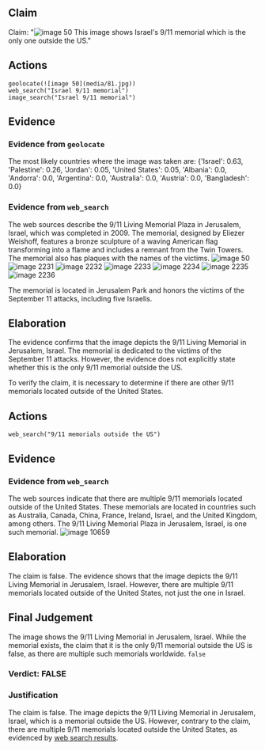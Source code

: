 ## Claim
Claim: "![image 50](media/81.jpg) This image shows Israel's 9/11 memorial which is the only one outside the US."

## Actions
```
geolocate(![image 50](media/81.jpg))
web_search("Israel 9/11 memorial")
image_search("Israel 9/11 memorial")
```

## Evidence
### Evidence from `geolocate`
The most likely countries where the image was taken are: {'Israel': 0.63, 'Palestine': 0.26, 'Jordan': 0.05, 'United States': 0.05, 'Albania': 0.0, 'Andorra': 0.0, 'Argentina': 0.0, 'Australia': 0.0, 'Austria': 0.0, 'Bangladesh': 0.0}

### Evidence from `web_search`
The web sources describe the 9/11 Living Memorial Plaza in Jerusalem, Israel, which was completed in 2009. The memorial, designed by Eliezer Weishoff, features a bronze sculpture of a waving American flag transforming into a flame and includes a remnant from the Twin Towers. The memorial also has plaques with the names of the victims. ![image 50](media/81.jpg) ![image 2231](media/2025-07-20_11-04-1753009460-281392.jpg) ![image 2232](media/2025-07-20_11-04-1753009461-205702.jpg) ![image 2233](media/2025-07-20_11-04-1753009461-509530.jpg) ![image 2234](media/2025-07-20_11-04-1753009461-729925.jpg) ![image 2235](media/2025-07-20_11-04-1753009462-274098.jpg) ![image 2236](media/2025-07-20_11-04-1753009462-531369.jpg)

The memorial is located in Jerusalem Park and honors the victims of the September 11 attacks, including five Israelis.


## Elaboration
The evidence confirms that the image depicts the 9/11 Living Memorial in Jerusalem, Israel. The memorial is dedicated to the victims of the September 11 attacks. However, the evidence does not explicitly state whether this is the only 9/11 memorial outside the US.

To verify the claim, it is necessary to determine if there are other 9/11 memorials located outside of the United States.


## Actions
```
web_search("9/11 memorials outside the US")
```

## Evidence
### Evidence from `web_search`
The web sources indicate that there are multiple 9/11 memorials located outside of the United States. These memorials are located in countries such as Australia, Canada, China, France, Ireland, Israel, and the United Kingdom, among others. The 9/11 Living Memorial Plaza in Jerusalem, Israel, is one such memorial. ![image 10659](media/2025-08-30_07-28-1756538905-367329.jpg)


## Elaboration
The claim is false. The evidence shows that the image depicts the 9/11 Living Memorial in Jerusalem, Israel. However, there are multiple 9/11 memorials located outside of the United States, not just the one in Israel.


## Final Judgement
The image shows the 9/11 Living Memorial in Jerusalem, Israel. While the memorial exists, the claim that it is the only 9/11 memorial outside the US is false, as there are multiple such memorials worldwide. `false`

### Verdict: FALSE

### Justification
The claim is false. The image depicts the 9/11 Living Memorial in Jerusalem, Israel, which is a memorial outside the US. However, contrary to the claim, there are multiple 9/11 memorials located outside the United States, as evidenced by [web search results](https://www.google.com/search?q=9%2F11+memorials+outside+the+US).
